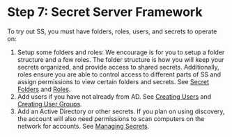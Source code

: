 [title]: # (7. Secret Server Framework)
[tags]: # (Secrets)
[priority]: # (1000)

# Step 7: Secret Server Framework

To try out SS, you must have folders, roles, users, and secrets to operate on:

1. Setup some folders and roles: We encourage is for you to setup a folder structure and a few roles. The folder structure is how you will keep your secrets organized, and provide access to shared secrets. Additionally, roles ensure you are able to control access to different parts of SS and assign permissions to view certain folders and secrets. See [Secret Folders](../../secret-folders/index.md) and [Roles](../../roles/index.md).
1. Add users if you have not already from AD. See [Creating Users](#creating-users) and [Creating User Groups](#creating-user-groups).
1. Add an Active Directory or other secrets. If you plan on using discovery, the account will also need permissions to scan computers on the network for accounts. See [Managing Secrets](../../secret-management/index.md).
